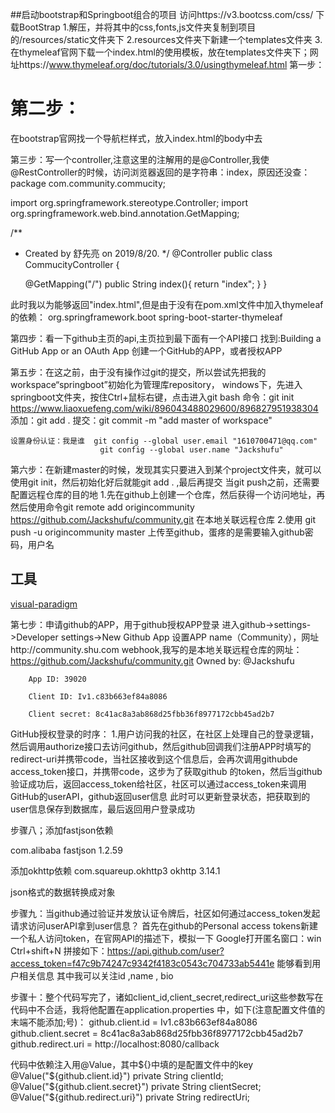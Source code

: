 ##启动bootstrap和Springboot组合的项目
访问https://v3.bootcss.com/css/ 下载BootStrap
1.解压，并将其中的css,fonts,js文件夹复制到项目的/resources/static文件夹下
2.resources文件夹下新建一个templates文件夹
3.在thymeleaf官网下载一个index.html的使用模板，放在templates文件夹下；网址https://www.thymeleaf.org/doc/tutorials/3.0/usingthymeleaf.html
第一步：
<!DOCTYPE html>

  <html xmlns:th="http://www.thymeleaf.org">

  <head>
      <title>亮亮社区</title>
      <meta http-equiv="Content-Type" content="text/html; charset=UTF-8" />
      <!--三个资源文件的引入-->
      <link rel="stylesheet" href="css/bootstrap.min.css">
      <link rel="stylesheet" href="css/bootstrap-theme.min.css">
      <script src="js/bootstrap.min.js" type="application/javascript"></script>

  </head>
  <body>
  </body>
  </html>

# 第二步：
 在bootstrap官网找一个导航栏样式，放入index.html的body中去

 第三步：写一个controller,注意这里的注解用的是@Controller,我使@RestController的时候，访问浏览器返回的是字符串：index，原因还没查：
package com.community.commucity;

import org.springframework.stereotype.Controller;
import org.springframework.web.bind.annotation.GetMapping;

/**
 * Created by 舒先亮 on 2019/8/20.
 */
@Controller
public class CommucityController {

    @GetMapping("/")
    public String index(){
        return "index";
    }
}

此时我以为能够返回"index.html",但是由于没有在pom.xml文件中加入thymeleaf的依赖：
             <dependency>
    			<groupId>org.springframework.boot</groupId>
    			<artifactId>spring-boot-starter-thymeleaf</artifactId>
    		</dependency>

第四步：看一下github主页的api,主页拉到最下面有一个API接口
    找到:Building a GitHub App or an OAuth App     创建一个GitHub的APP，或者授权APP

第五步：在这之前，由于没有操作过git的提交，所以尝试先把我的workspace“springboot”初始化为管理库repository，
    windows下，先进入springboot文件夹，按住Ctrl+鼠标右键，点击进入git bash
    命令：git init             https://www.liaoxuefeng.com/wiki/896043488029600/896827951938304
    添加：git add .
    提交：git commit -m "add master of workspace"

    设置身份认证：我是谁  git config --global user.email "1610700471@qq.com"
                        git config --global user.name "Jackshufu"

第六步：在新建master的时候，发现其实只要进入到某个project文件夹，就可以使用git init，然后初始化好后就能git add . ,最后再提交
    当git push之前，还需要配置远程仓库的目的地
    1.先在github上创建一个仓库，然后获得一个访问地址，再然后使用命令git remote add origincommunity https://github.com/Jackshufu/community.git
    在本地关联远程仓库
    2.使用 git push -u origincommunity master  上传至github，蛋疼的是需要输入github密码，用户名

## 工具
   [visual-paradigm](https://www.visual-paradigm.com/cn/)
   
第七步：申请github的APP，用于github授权APP登录
        进入github->settings->Developer settings->New Github App
        设置APP name（Community），网址http://community.shu.com
        webhook,我写的是本地关联远程仓库的网址：https://github.com/Jackshufu/community.git
        Owned by: @Jackshufu
        
        App ID: 39020
        
        Client ID: Iv1.c83b663ef84a8086
        
        Client secret: 8c41ac8a3ab868d25fbb36f8977172cbb45ad2b7
    
GitHub授权登录的时序：
1.用户访问我的社区，在社区上处理自己的登录逻辑，然后调用authorize接口去访问github，然后github回调我们注册APP时填写的
redirect-uri并携带code，当社区接收到这个信息后，会再次调用githubde access_token接口，并携带code，这步为了获取github
的token，然后当github验证成功后，返回access_token给社区，社区可以通过access_token来调用GitHub的userAPI，github返回user信息
此时可以更新登录状态，把获取到的user信息保存到数据库，最后返回用户登录成功

步骤八；添加fastjson依赖
<!-- https://mvnrepository.com/artifact/com.alibaba/fastjson -->
<dependency>
    <groupId>com.alibaba</groupId>
    <artifactId>fastjson</artifactId>
    <version>1.2.59</version>
</dependency>

添加okhttp依赖
        <dependency>
			<groupId>com.squareup.okhttp3</groupId>
			<artifactId>okhttp</artifactId>
			<version>3.14.1</version>
		</dependency>
		
json格式的数据转换成对象

步骤九：当github通过验证并发放认证令牌后，社区如何通过access_token发起请求访问userAPI拿到user信息？
首先在github的Personal access tokens新建一个私人访问token，在官网API的描述下，模拟一下
 Google打开匿名窗口：win   Ctrl+shift+N
 拼接如下：https://api.github.com/user?access_token=f47c9b74247c9342f4183c0543c704733ab5441e
 能够看到用户相关信息
    其中我可以关注id ,name , bio  
    
 步骤十：整个代码写完了，诸如client_id,client_secret,redirect_uri这些参数写在代码中不合适，我将他配置在application.properties
 中，如下(注意配置文件值的末端不能添加;号)：
            github.client.id = Iv1.c83b663ef84a8086
            github.client.secret = 8c41ac8a3ab868d25fbb36f8977172cbb45ad2b7
            github.redirect.uri = http://localhost:8080/callback
 
 代码中依赖注入用@Value，其中${}中填的是配置文件中的key
            @Value("${github.client.id}")
            private String clientId;
            @Value("${github.client.secret}")
            private String clientSecret;
            @Value("${github.redirect.uri}")
            private String redirectUri;
            
 
    
 
 
 
   



